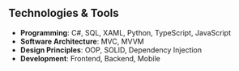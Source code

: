 ## Technologies & Tools
- **Programming**: C#, SQL, XAML, Python, TypeScript, JavaScript
- **Software Architecture**: MVC, MVVM
- **Design Principles**: OOP, SOLID, Dependency Injection
- **Development**: Frontend, Backend, Mobile
